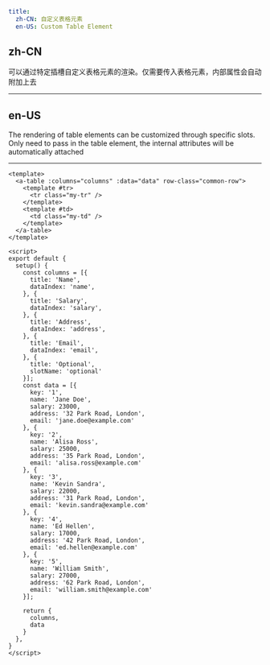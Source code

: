 ```yaml
title:
  zh-CN: 自定义表格元素
  en-US: Custom Table Element
```

## zh-CN

可以通过特定插槽自定义表格元素的渲染。仅需要传入表格元素，内部属性会自动附加上去

---

## en-US

The rendering of table elements can be customized through specific slots. Only need to pass in the table element, the internal attributes will be automatically attached

---

```vue
<template>
  <a-table :columns="columns" :data="data" row-class="common-row">
    <template #tr>
      <tr class="my-tr" />
    </template>
    <template #td>
      <td class="my-td" />
    </template>
  </a-table>
</template>

<script>
export default {
  setup() {
    const columns = [{
      title: 'Name',
      dataIndex: 'name',
    }, {
      title: 'Salary',
      dataIndex: 'salary',
    }, {
      title: 'Address',
      dataIndex: 'address',
    }, {
      title: 'Email',
      dataIndex: 'email',
    }, {
      title: 'Optional',
      slotName: 'optional'
    }];
    const data = [{
      key: '1',
      name: 'Jane Doe',
      salary: 23000,
      address: '32 Park Road, London',
      email: 'jane.doe@example.com'
    }, {
      key: '2',
      name: 'Alisa Ross',
      salary: 25000,
      address: '35 Park Road, London',
      email: 'alisa.ross@example.com'
    }, {
      key: '3',
      name: 'Kevin Sandra',
      salary: 22000,
      address: '31 Park Road, London',
      email: 'kevin.sandra@example.com'
    }, {
      key: '4',
      name: 'Ed Hellen',
      salary: 17000,
      address: '42 Park Road, London',
      email: 'ed.hellen@example.com'
    }, {
      key: '5',
      name: 'William Smith',
      salary: 27000,
      address: '62 Park Road, London',
      email: 'william.smith@example.com'
    }];

    return {
      columns,
      data
    }
  },
}
</script>
```
